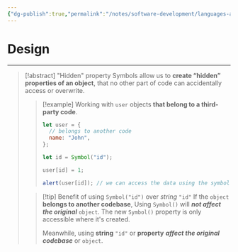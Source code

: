 ```yaml
---
{"dg-publish":true,"permalink":"/notes/software-development/languages-and-frameworks/web-development/front-end/javascript-vanilla/03-objects/07-symbol-type/02-hidden-properties/","tags":["programming","webdevelopment","frontend","JavaScript"],"created":"2025-07-13T15:24:56.615+08:00"}
---
```



# Design

---

> [!abstract] "Hidden" property
> Symbols allow us to **create “hidden” properties of an object**, that no other part of code can accidentally access or overwrite.
>
> > [!example]
> > Working with `user` objects **that belong to a third-party code**.
> >
> > ```javascript
> > let user = {
> >   // belongs to another code
> >   name: "John",
> > };
> >
> > let id = Symbol("id");
> >
> > user[id] = 1;
> >
> > alert(user[id]); // we can access the data using the symbol as the key
> > ```
>
> > [!tip] Benefit of using `Symbol("id")` over _string_ `"id"`
> > If the `object` **belongs to another codebase**, Using `Symbol()` will **_not affect the original_** `object`.
> > The new `Symbol()` property is only accessible where it's created.
> >
> > Meanwhile, using **string** `"id"` or **property** **_affect the original codebase_** or `object`.
